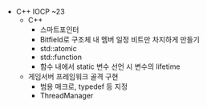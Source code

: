 * C++ IOCP ~23
    * C++
        * 스마트포인터
        * Bitfield로 구조체 내 멤버 일정 비트만 차지하게 만들기
        * std::atomic
        * std::function
        * 함수 내에서 static 변수 선언 시 변수의 lifetime
    * 게임서버 프레임워크 골격 구현
        * 범용 매크로, typedef 등 지정
        * ThreadManager
